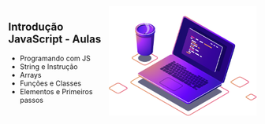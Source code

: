 <img src="../.img/computer-illustration.png" min-width="100px" max-width="400px" width="300px" align="right" alt="Logo - Nu Descomplica">

## Introdução JavaScript - Aulas

- Programando com JS
- String e Instrução
- Arrays
- Funções e Classes
- Elementos e Primeiros passos
